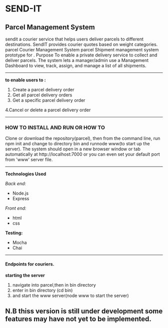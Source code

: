 # SEND-IT

## Parcel Management System

sendit a courier service that helps users deliver parcels to different destinations. SendIT provides courier quotes based on weight categories.  parcel Courier Management System parcel Shipment management system prototype for .  Purpose To enable a private delivery service to collect and deliver parcels. The system lets a manager/admin use a Management Dashboard to view, track, assign, and manage a list of all shipments.

---

**to enable users to :**

 1. Create a parcel delivery order 
 2. Get all parcel delivery orders
 3. Get a specific parcel delivery order 
 
 4.Cancel or delete a parcel delivery order 

---

### HOW TO INSTALL AND RUN OR HOW TO 


Clone or download the repository(parcel), then from the command line, run npm init and change to directory bin and runnode www(to start up the server). The system should open in a new browser window or tab automatically at http://localhost:7000 or you can even set your default port from 'www' server file.

---

**Technologies Used**

*Back end:*

* Node.js
* Express

*Front end:*

* html
* css

**Testing:**

* Mocha
* Chai

---

#### Endpoints for couriers.


**starting the server**

1. navigate into parcel,then in bin directory 
2. enter in bin directory (cd bin) 
3. and start the www server(node www to start the server)

## N.B thiss version is still under development some features may have not yet to be implemented.
